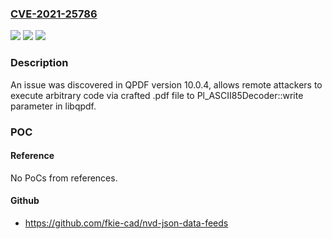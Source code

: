 ### [CVE-2021-25786](https://cve.mitre.org/cgi-bin/cvename.cgi?name=CVE-2021-25786)
![](https://img.shields.io/static/v1?label=Product&message=n%2Fa&color=blue)
![](https://img.shields.io/static/v1?label=Version&message=n%2Fa&color=blue)
![](https://img.shields.io/static/v1?label=Vulnerability&message=n%2Fa&color=brighgreen)

### Description

An issue was discovered in QPDF version 10.0.4, allows remote attackers to execute arbitrary code via crafted .pdf file to Pl_ASCII85Decoder::write parameter in libqpdf.

### POC

#### Reference
No PoCs from references.

#### Github
- https://github.com/fkie-cad/nvd-json-data-feeds

